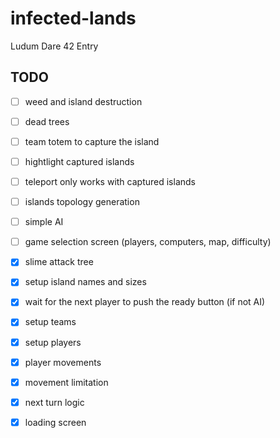 # infected-lands
Ludum Dare 42 Entry

## TODO

- [ ] weed and island destruction
- [ ] dead trees
- [ ] team totem to capture the island
- [ ] hightlight captured islands
- [ ] teleport only works with captured islands
- [ ] islands topology generation
- [ ] simple AI
- [ ] game selection screen (players, computers, map, difficulty)
- [x] slime attack tree
- [x] setup island names and sizes
- [x] wait for the next player to push the ready button (if not AI)
- [x] setup teams
- [x] setup players
- [x] player movements
- [x] movement limitation
- [x] next turn logic
- [x] loading screen


